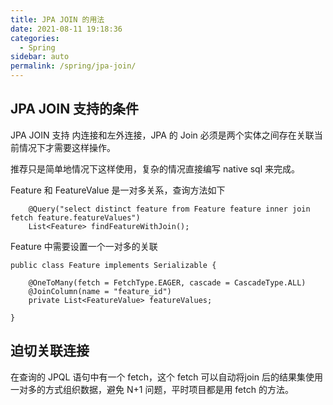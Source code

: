 ```yaml
---
title: JPA JOIN 的用法
date: 2021-08-11 19:18:36
categories: 
  - Spring
sidebar: auto
permalink: /spring/jpa-join/
---
```


## JPA JOIN 支持的条件

JPA JOIN 支持 内连接和左外连接，JPA 的 Join 必须是两个实体之间存在关联当前情况下才需要这样操作。

推荐只是简单地情况下这样使用，复杂的情况直接编写 native sql 来完成。

Feature 和 FeatureValue 是一对多关系，查询方法如下

```
    @Query("select distinct feature from Feature feature inner join fetch feature.featureValues")
    List<Feature> findFeatureWithJoin();
```

Feature 中需要设置一个一对多的关联

```
public class Feature implements Serializable {

    @OneToMany(fetch = FetchType.EAGER, cascade = CascadeType.ALL)
    @JoinColumn(name = "feature_id")
    private List<FeatureValue> featureValues;

}
```

## 迫切关联连接

在查询的 JPQL 语句中有一个 fetch，这个 fetch 可以自动将join 后的结果集使用一对多的方式组织数据，避免 N+1 问题，平时项目都是用 fetch 的方法。

